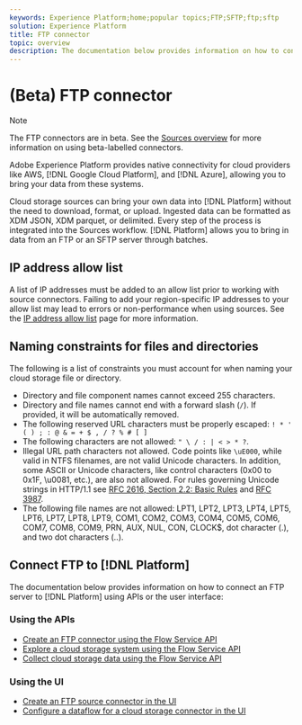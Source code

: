 ```yaml
---
keywords: Experience Platform;home;popular topics;FTP;SFTP;ftp;sftp
solution: Experience Platform
title: FTP connector
topic: overview
description: The documentation below provides information on how to connect an FTP server to Platform using APIs or the user interface.
---
```


# (Beta) FTP connector

>[!NOTE]
>
>The FTP connectors are in beta. See the [Sources overview](../../home.md#terms-and-conditions) for more information on using beta-labelled connectors.

Adobe Experience Platform provides native connectivity for cloud providers like AWS, [!DNL Google Cloud Platform], and [!DNL Azure], allowing you to bring your data from these systems.

Cloud storage sources can bring your own data into [!DNL Platform] without the need to download, format, or upload. Ingested data can be formatted as XDM JSON, XDM parquet, or delimited. Every step of the process is integrated into the Sources workflow. [!DNL Platform] allows you to bring in data from an FTP or an SFTP server through batches.

## IP address allow list

A list of IP addresses must be added to an allow list prior to working with source connectors. Failing to add your region-specific IP addresses to your allow list may lead to errors or non-performance when using sources. See the [IP address allow list](../../ip-address-allow-list.md) page for more information.

## Naming constraints for files and directories

The following is a list of constraints you must account for when naming your cloud storage file or directory.

- Directory and file component names cannot exceed 255 characters.
- Directory and file names cannot end with a forward slash (`/`). If provided, it will be automatically removed.
- The following reserved URL characters must be properly escaped: `! * ' ( ) ; : @ & = + $ , / ? % # [ ]`
- The following characters are not allowed: `" \ / : | < > * ?`.
- Illegal URL path characters not allowed. Code points like `\uE000`, while valid in NTFS filenames, are not valid Unicode characters. In addition, some ASCII or Unicode characters, like control characters (0x00 to 0x1F, \u0081, etc.), are also not allowed. For rules governing Unicode strings in HTTP/1.1 see [RFC 2616, Section 2.2: Basic Rules](https://www.ietf.org/rfc/rfc2616.txt) and [RFC 3987](https://www.ietf.org/rfc/rfc3987.txt).
- The following file names are not allowed: LPT1, LPT2, LPT3, LPT4, LPT5, LPT6, LPT7, LPT8, LPT9, COM1, COM2, COM3, COM4, COM5, COM6, COM7, COM8, COM9, PRN, AUX, NUL, CON, CLOCK$, dot character (.), and two dot characters (..).

## Connect FTP to [!DNL Platform]

The documentation below provides information on how to connect an FTP server to [!DNL Platform] using APIs or the user interface:

### Using the APIs

- [Create an FTP connector using the Flow Service API](../../tutorials/api/create/cloud-storage/sftp.md)
- [Explore a cloud storage system using the Flow Service API](../../tutorials/api/explore/cloud-storage.md)
- [Collect cloud storage data using the Flow Service API](../../tutorials/api/collect/cloud-storage.md)

### Using the UI

- [Create an FTP source connector in the UI](../../tutorials/ui/create/cloud-storage/ftp-sftp.md)
- [Configure a dataflow for a cloud storage connector in the UI](../../tutorials/ui/dataflow/batch/cloud-storage.md)
